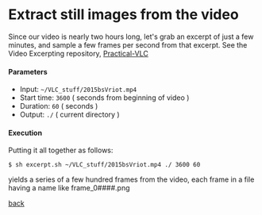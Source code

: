 # Extract still images from the video

Since our video is nearly two hours long, let's grab an excerpt of just a few minutes, and sample a few frames per second from that excerpt. See the Video Excerpting repository, [Practical-VLC](https://github.com/KarlEdwards/Practical-VLC.git)

#### Parameters

* Input: `~/VLC_stuff/2015bsVriot.mp4`
* Start time: `3600` ( seconds from beginning of video )
* Duration: `60` ( seconds )
* Output: `./`  ( current directory )

#### Execution
Putting it all together as follows:

```$ sh excerpt.sh ~/VLC_stuff/2015bsVriot.mp4 ./ 3600 60```

yields a series of a few hundred frames from the video, each frame in a file having a name like frame_0####.png

[back](README.md)
